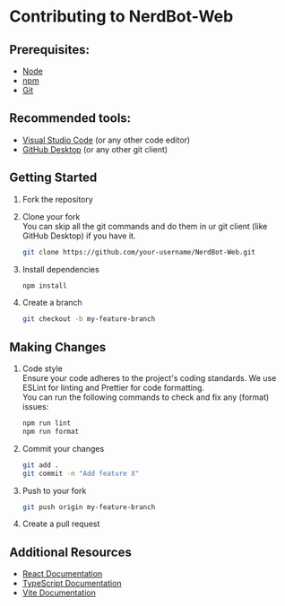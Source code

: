 # Contributing to NerdBot-Web

## Prerequisites:

- [Node](https://nodejs.org/en/download)
- [npm](https://docs.npmjs.com/downloading-and-installing-node-js-and-npm)
- [Git](https://git-scm.com/book/en/v2/Getting-Started-Installing-Git)

## Recommended tools:

- [Visual Studio Code](https://code.visualstudio.com/) (or any other code editor)
- [GitHub Desktop](https://desktop.github.com/) (or any other git client)

## Getting Started

1. Fork the repository

2. Clone your fork<br>
   You can skip all the git commands and do them in ur git client (like GitHub Desktop) if you have it.
   ```sh
   git clone https://github.com/your-username/NerdBot-Web.git
   ```

3. Install dependencies
   ```sh
   npm install
   ```

4. Create a branch
   ```sh
   git checkout -b my-feature-branch
   ```

## Making Changes

1. Code style<br>
   Ensure your code adheres to the project's coding standards. We use ESLint for linting and Prettier for code
   formatting.<br>
   You can run the following commands to check and fix any (format) issues:
   ```sh
   npm run lint
   npm run format
   ```

2. Commit your changes
   ```sh
   git add .
   git commit -m "Add feature X"
   ```

3. Push to your fork
   ```sh
   git push origin my-feature-branch
   ```

4. Create a pull request

## Additional Resources

- [React Documentation](https://reactjs.org/docs/getting-started.html)
- [TypeScript Documentation](https://www.typescriptlang.org/docs/)
- [Vite Documentation](https://vitejs.dev/guide/)